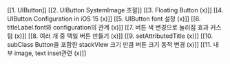 [[1. UIButton]]
[[2. UIButton SystemImage 조절]]
[[3. Floating Button (x)]]
[[4. UIButton Configuration in iOS 15 (x)]]
[[5. UIButton font 설정 (x)]]
[[6. titleLabel.font와 configuration의 관계 (x)]]
[[7. 버튼 색 변경으로 눌러짐 효과 커스텀 (x)]]
[[8. 여러 개 중 택일 버튼 만들기 (x)]]
[[9. setAttributedTitle (x)]]
[[10. subClass Button을 포함한 stackView 크기 만큼 버튼 크기 동적 변경 (x)]]
[[11. 내부 image, text inset관련 (x)]]